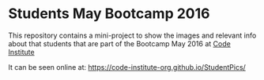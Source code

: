 # Students May Bootcamp 2016

This repository contains a mini-project to show the images and relevant info about that students that are part of the Bootcamp May 2016 at [Code Institute](http://www.codeinstitute.net/)

It can be seen online at: https://code-institute-org.github.io/StudentPics/
